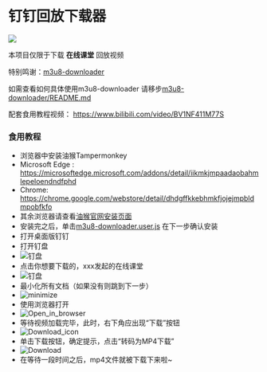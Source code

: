 # 钉钉回放下载器

[![](https://data.jsdelivr.com/v1/package/gh/itsHenry35/dingtalk_video_downloader/badge)](https://www.jsdelivr.com/package/gh/itsHenry35/dingtalk_video_downloader)

本项目仅限于下载 **在线课堂** 回放视频

特别鸣谢：[m3u8-downloader](https://github.com/Momo707577045/m3u8-downloader/)

如需查看如何具体使用m3u8-downloader 请移步[m3u8-downloader/README.md](https://github.com/Momo707577045/m3u8-downloader/blob/master/README.md)

配套食用教程视频：
https://www.bilibili.com/video/BV1NF411M77S

### 食用教程
- 浏览器中安装油猴Tampermonkey
- Microsoft Edge : https://microsoftedge.microsoft.com/addons/detail/iikmkjmpaadaobahmlepeloendndfphd
- Chrome: https://chrome.google.com/webstore/detail/dhdgffkkebhmkfjojejmpbldmpobfkfo
- 其余浏览器请查看[油猴官网安装页面](https://www.tampermonkey.net/)
- 安装完之后，单击[m3u8-downloader.user.js](https://cdn.jsdelivr.net/gh/itsHenry35/dingtalk_video_downloader@master/m3u8-downloader.user.js) 在下一步确认安装
- 打开桌面版钉钉
- 打开钉盘
- ![钉盘](https://cdn.jsdelivr.net/gh/itsHenry35/dingtalk_video_downloader@master/img/dingtalk_home.png)
- 点击你想要下载的，xxx发起的在线课堂
- ![钉盘](https://cdn.jsdelivr.net/gh/itsHenry35/dingtalk_video_downloader@master/img/dingpan_home.png)
- 最小化所有文档（如果没有则跳到下一步）
- ![minimize](https://cdn.jsdelivr.net/gh/itsHenry35/dingtalk_video_downloader@master/img/class_1.png)
- 使用浏览器打开
- ![Open_in_browser](https://cdn.jsdelivr.net/gh/itsHenry35/dingtalk_video_downloader@master/img/class_2.png)
- 等待视频加载完毕，此时，右下角应出现“下载”按钮
- ![Download_icon](https://cdn.jsdelivr.net/gh/itsHenry35/dingtalk_video_downloader/img/browser_1.png)
- 单击下载按钮，确定提示，点击“转码为MP4下载”
- ![Download](https://cdn.jsdelivr.net/gh/itsHenry35/dingtalk_video_downloader/img/browser_2.png)
- 在等待一段时间之后，mp4文件就被下载下来啦~

